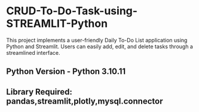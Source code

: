 # CRUD-To-Do-Task-using-STREAMLIT-Python
This project implements a user-friendly Daily To-Do List application using Python and Streamlit. Users can easily add, edit, and delete tasks through a streamlined interface. 
## Python Version - Python 3.10.11
## Library Required: pandas,streamlit,plotly,mysql.connector
